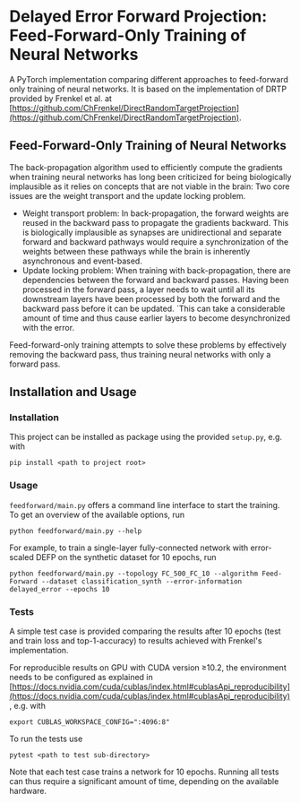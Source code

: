 # Delayed Error Forward Projection: Feed-Forward-Only Training of Neural Networks

A PyTorch implementation comparing different approaches to feed-forward only training of neural networks.
It is based on the implementation of DRTP provided by Frenkel et al. at [https://github.com/ChFrenkel/DirectRandomTargetProjection](https://github.com/ChFrenkel/DirectRandomTargetProjection).

## Feed-Forward-Only Training of Neural Networks
The back-propagation algorithm used to efficiently compute the gradients when training neural networks has long been criticized for being biologically implausible as it relies on concepts that are not viable in the brain:
Two core issues are the weight transport and the update locking problem.
* Weight transport problem: In back-propagation, the forward weights are reused in the backward pass to propagate the gradients backward. This is biologically implausible as synapses are unidirectional and separate forward and backward pathways would require a synchronization of the weights between these pathways while the brain is inherently asynchronous and event-based.
* Update locking problem: When training with back-propagation, there are dependencies between the forward and backward passes. Having been processed in the forward pass, a layer needs to wait until all its downstream layers have been processed by both the forward and the backward pass before it can be updated. ´This can take a considerable amount of time and thus cause earlier layers to become desynchronized with the error.

Feed-forward-only training attempts to solve these problems by effectively removing the backward pass, thus training neural networks with only a forward pass.

## Installation and Usage

### Installation

This project can be installed as package using the provided `setup.py`, e.g. with  
```
pip install <path to project root>
```

### Usage

`feedforward/main.py` offers a command line interface to start the training.  
To get an overview of the available options, run 
```
python feedforward/main.py --help
```

For example, to train a single-layer fully-connected network with error-scaled DEFP on the synthetic dataset for 10 epochs, run
```
python feedforward/main.py --topology FC_500_FC_10 --algorithm Feed-Forward --dataset classification_synth --error-information delayed_error --epochs 10
```

### Tests

A simple test case is provided comparing the results after 10 epochs (test and train loss and top-1-accuracy) to results achieved with Frenkel's implementation.

For reproducible results on GPU with CUDA version ≥10.2, the environment needs to be configured as explained in [https://docs.nvidia.com/cuda/cublas/index.html#cublasApi_reproducibility](https://docs.nvidia.com/cuda/cublas/index.html#cublasApi_reproducibility), e.g. with  
```
export CUBLAS_WORKSPACE_CONFIG=":4096:8"
```

To run the tests use
```
pytest <path to test sub-directory>
```  
Note that each test case trains a network for 10 epochs. Running all tests can thus require a significant amount of time, depending on the available hardware.
